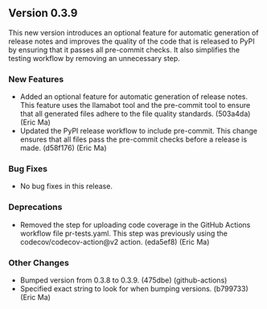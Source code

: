 ## Version 0.3.9

This new version introduces an optional feature for automatic generation of release notes and improves the quality of the code that is released to PyPI by ensuring that it passes all pre-commit checks. It also simplifies the testing workflow by removing an unnecessary step.

### New Features

- Added an optional feature for automatic generation of release notes. This feature uses the llamabot tool and the pre-commit tool to ensure that all generated files adhere to the file quality standards. (503a4da) (Eric Ma)
- Updated the PyPI release workflow to include pre-commit. This change ensures that all files pass the pre-commit checks before a release is made. (d58f176) (Eric Ma)

### Bug Fixes

- No bug fixes in this release.

### Deprecations

- Removed the step for uploading code coverage in the GitHub Actions workflow file pr-tests.yaml. This step was previously using the codecov/codecov-action@v2 action. (eda5ef8) (Eric Ma)

### Other Changes

- Bumped version from 0.3.8 to 0.3.9. (475dbe) (github-actions)
- Specified exact string to look for when bumping versions. (b799733) (Eric Ma)
